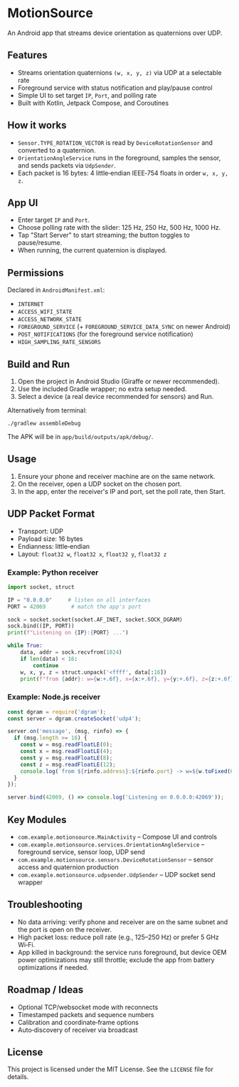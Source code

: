 # MotionSource

An Android app that streams device orientation as quaternions over UDP.

## Features
- Streams orientation quaternions `(w, x, y, z)` via UDP at a selectable rate
- Foreground service with status notification and play/pause control
- Simple UI to set target `IP`, `Port`, and polling rate
- Built with Kotlin, Jetpack Compose, and Coroutines

## How it works
- `Sensor.TYPE_ROTATION_VECTOR` is read by `DeviceRotationSensor` and converted to a quaternion.
- `OrientationAngleService` runs in the foreground, samples the sensor, and sends packets via `UdpSender`.
- Each packet is 16 bytes: 4 little‑endian IEEE‑754 floats in order `w, x, y, z`.

## App UI
- Enter target `IP` and `Port`.
- Choose polling rate with the slider: 125 Hz, 250 Hz, 500 Hz, 1000 Hz.
- Tap "Start Server" to start streaming; the button toggles to pause/resume.
- When running, the current quaternion is displayed.

## Permissions
Declared in `AndroidManifest.xml`:
- `INTERNET`
- `ACCESS_WIFI_STATE`
- `ACCESS_NETWORK_STATE`
- `FOREGROUND_SERVICE` (+ `FOREGROUND_SERVICE_DATA_SYNC` on newer Android)
- `POST_NOTIFICATIONS` (for the foreground service notification)
- `HIGH_SAMPLING_RATE_SENSORS`

## Build and Run
1. Open the project in Android Studio (Giraffe or newer recommended).
2. Use the included Gradle wrapper; no extra setup needed.
3. Select a device (a real device recommended for sensors) and Run.

Alternatively from terminal:
```
./gradlew assembleDebug
```
The APK will be in `app/build/outputs/apk/debug/`.

## Usage
1. Ensure your phone and receiver machine are on the same network.
2. On the receiver, open a UDP socket on the chosen port.
3. In the app, enter the receiver's IP and port, set the poll rate, then Start.

## UDP Packet Format
- Transport: UDP
- Payload size: 16 bytes
- Endianness: little‑endian
- Layout: `float32 w`, `float32 x`, `float32 y`, `float32 z`

### Example: Python receiver
```python
import socket, struct

IP = "0.0.0.0"     # listen on all interfaces
PORT = 42069        # match the app's port

sock = socket.socket(socket.AF_INET, socket.SOCK_DGRAM)
sock.bind((IP, PORT))
print(f"Listening on {IP}:{PORT} ...")

while True:
    data, addr = sock.recvfrom(1024)
    if len(data) < 16:
        continue
    w, x, y, z = struct.unpack('<ffff', data[:16])
    print(f"from {addr}: w={w:+.6f}, x={x:+.6f}, y={y:+.6f}, z={z:+.6f}")
```

### Example: Node.js receiver
```javascript
const dgram = require('dgram');
const server = dgram.createSocket('udp4');

server.on('message', (msg, rinfo) => {
  if (msg.length >= 16) {
    const w = msg.readFloatLE(0);
    const x = msg.readFloatLE(4);
    const y = msg.readFloatLE(8);
    const z = msg.readFloatLE(12);
    console.log(`from ${rinfo.address}:${rinfo.port} -> w=${w.toFixed(6)} x=${x.toFixed(6)} y=${y.toFixed(6)} z=${z.toFixed(6)}`);
  }
});

server.bind(42069, () => console.log('Listening on 0.0.0.0:42069'));
```

## Key Modules
- `com.example.motionsource.MainActivity` – Compose UI and controls
- `com.example.motionsource.services.OrientationAngleService` – foreground service, sensor loop, UDP send
- `com.example.motionsource.sensors.DeviceRotationSensor` – sensor access and quaternion production
- `com.example.motionsource.udpsender.UdpSender` – UDP socket send wrapper

## Troubleshooting
- No data arriving: verify phone and receiver are on the same subnet and the port is open on the receiver.
- High packet loss: reduce poll rate (e.g., 125–250 Hz) or prefer 5 GHz Wi‑Fi.
- App killed in background: the service runs foreground, but device OEM power optimizations may still throttle; exclude the app from battery optimizations if needed.

## Roadmap / Ideas
- Optional TCP/websocket mode with reconnects
- Timestamped packets and sequence numbers
- Calibration and coordinate‑frame options
- Auto‑discovery of receiver via broadcast

## License
This project is licensed under the MIT License. See the `LICENSE` file for details.
